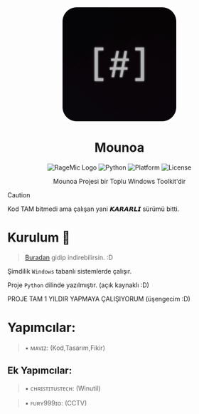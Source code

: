 <div align="center">
  
<img src="imgs/logo.png" width="256">

# Mounoa <br>

<img alt="RageMic Logo" src="https://img.shields.io/badge/Batch Toolkit for Windows-black">
<img alt="Python" src="https://img.shields.io/badge/python-3.13.2-blue">
<img alt="Platform" src="https://img.shields.io/badge/platform-Windows-blue">
<img alt="License" src="https://img.shields.io/badge/license-MIT-green">

Mounoa Projesi bir Toplu Windows Toolkit'dir
</div>

> [!CAUTION]
> Kod TAM bitmedi ama çalışan yani 𝙆𝘼𝙍𝘼𝙍𝙇𝙄 sürümü bitti.

# Kurulum 🔨
> [Buradan](example.com) gidip indirebilirsin. :D

Şimdilik `Windows` tabanlı sistemlerde çalışır.

Proje `Python` dilinde yazılmıştır. (açık kaynaklı :D)

PROJE TAM 1 YILDIR YAPMAYA ÇALIŞIYORUM (üşengecim :D)

# Yapımcılar:
>  ▪ ᴍᴀᴠɪᴢ: (Kod,Tasarım,Fikir)

## Ek Yapımcılar:
>  ▪ ᴄʜʀɪꜱᴛɪᴛᴜꜱᴛᴇᴄʜ: (Winutil)

>  ▪ ꜰᴜʀʏ999ɪᴏ: (CCTV)
